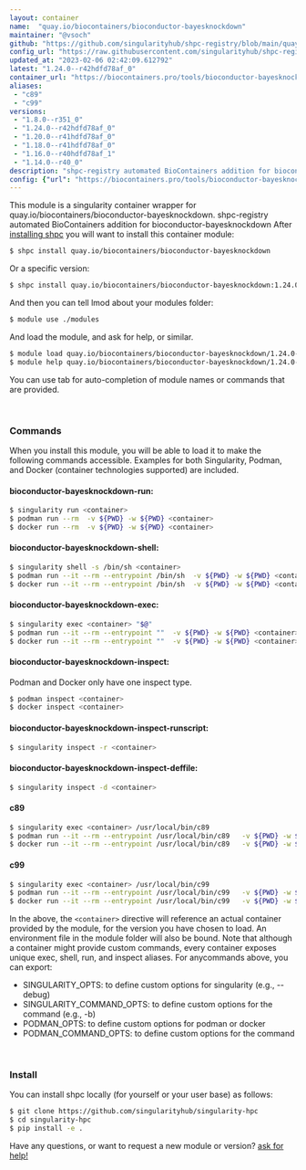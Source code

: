 ```yaml
---
layout: container
name:  "quay.io/biocontainers/bioconductor-bayesknockdown"
maintainer: "@vsoch"
github: "https://github.com/singularityhub/shpc-registry/blob/main/quay.io/biocontainers/bioconductor-bayesknockdown/container.yaml"
config_url: "https://raw.githubusercontent.com/singularityhub/shpc-registry/main/quay.io/biocontainers/bioconductor-bayesknockdown/container.yaml"
updated_at: "2023-02-06 02:42:09.612792"
latest: "1.24.0--r42hdfd78af_0"
container_url: "https://biocontainers.pro/tools/bioconductor-bayesknockdown"
aliases:
 - "c89"
 - "c99"
versions:
 - "1.8.0--r351_0"
 - "1.24.0--r42hdfd78af_0"
 - "1.20.0--r41hdfd78af_0"
 - "1.18.0--r41hdfd78af_0"
 - "1.16.0--r40hdfd78af_1"
 - "1.14.0--r40_0"
description: "shpc-registry automated BioContainers addition for bioconductor-bayesknockdown"
config: {"url": "https://biocontainers.pro/tools/bioconductor-bayesknockdown", "maintainer": "@vsoch", "description": "shpc-registry automated BioContainers addition for bioconductor-bayesknockdown", "latest": {"1.24.0--r42hdfd78af_0": "sha256:a7a263fd970fa05bdd2bb8e816c9887a60ee8dd05e69c2c2731e2f88c5c09594"}, "tags": {"1.8.0--r351_0": "sha256:1264e30117124866ac45bbf6c71e1423b03c80be5103a38ee4a5f5bbc0018a0f", "1.24.0--r42hdfd78af_0": "sha256:a7a263fd970fa05bdd2bb8e816c9887a60ee8dd05e69c2c2731e2f88c5c09594", "1.20.0--r41hdfd78af_0": "sha256:65b079f28689dc0908108120a5e469fd10ce5793df3b7b7b6b92e6e15d86b1b4", "1.18.0--r41hdfd78af_0": "sha256:1c4f857fe4255a75ddfbf28366db154436d3890c36a6661bdab137048974e679", "1.16.0--r40hdfd78af_1": "sha256:83749b8d89359b704dd06d6b0ad0cb0b5c6b1add6b1e892619bf62a20a43b448", "1.14.0--r40_0": "sha256:06232ee75e4e345c3d2ee79f135d8bfd1cba85a3fc6e193e2e6bb0f248f4f824"}, "docker": "quay.io/biocontainers/bioconductor-bayesknockdown", "aliases": {"c89": "/usr/local/bin/c89", "c99": "/usr/local/bin/c99"}}
---
```


This module is a singularity container wrapper for quay.io/biocontainers/bioconductor-bayesknockdown.
shpc-registry automated BioContainers addition for bioconductor-bayesknockdown
After [installing shpc](#install) you will want to install this container module:


```bash
$ shpc install quay.io/biocontainers/bioconductor-bayesknockdown
```

Or a specific version:

```bash
$ shpc install quay.io/biocontainers/bioconductor-bayesknockdown:1.24.0--r42hdfd78af_0
```

And then you can tell lmod about your modules folder:

```bash
$ module use ./modules
```

And load the module, and ask for help, or similar.

```bash
$ module load quay.io/biocontainers/bioconductor-bayesknockdown/1.24.0--r42hdfd78af_0
$ module help quay.io/biocontainers/bioconductor-bayesknockdown/1.24.0--r42hdfd78af_0
```

You can use tab for auto-completion of module names or commands that are provided.

<br>

### Commands

When you install this module, you will be able to load it to make the following commands accessible.
Examples for both Singularity, Podman, and Docker (container technologies supported) are included.

#### bioconductor-bayesknockdown-run:

```bash
$ singularity run <container>
$ podman run --rm  -v ${PWD} -w ${PWD} <container>
$ docker run --rm  -v ${PWD} -w ${PWD} <container>
```

#### bioconductor-bayesknockdown-shell:

```bash
$ singularity shell -s /bin/sh <container>
$ podman run --it --rm --entrypoint /bin/sh  -v ${PWD} -w ${PWD} <container>
$ docker run --it --rm --entrypoint /bin/sh  -v ${PWD} -w ${PWD} <container>
```

#### bioconductor-bayesknockdown-exec:

```bash
$ singularity exec <container> "$@"
$ podman run --it --rm --entrypoint ""  -v ${PWD} -w ${PWD} <container> "$@"
$ docker run --it --rm --entrypoint ""  -v ${PWD} -w ${PWD} <container> "$@"
```

#### bioconductor-bayesknockdown-inspect:

Podman and Docker only have one inspect type.

```bash
$ podman inspect <container>
$ docker inspect <container>
```

#### bioconductor-bayesknockdown-inspect-runscript:

```bash
$ singularity inspect -r <container>
```

#### bioconductor-bayesknockdown-inspect-deffile:

```bash
$ singularity inspect -d <container>
```


#### c89

```bash
$ singularity exec <container> /usr/local/bin/c89
$ podman run --it --rm --entrypoint /usr/local/bin/c89   -v ${PWD} -w ${PWD} <container> -c " $@"
$ docker run --it --rm --entrypoint /usr/local/bin/c89   -v ${PWD} -w ${PWD} <container> -c " $@"
```


#### c99

```bash
$ singularity exec <container> /usr/local/bin/c99
$ podman run --it --rm --entrypoint /usr/local/bin/c99   -v ${PWD} -w ${PWD} <container> -c " $@"
$ docker run --it --rm --entrypoint /usr/local/bin/c99   -v ${PWD} -w ${PWD} <container> -c " $@"
```



In the above, the `<container>` directive will reference an actual container provided
by the module, for the version you have chosen to load. An environment file in the
module folder will also be bound. Note that although a container
might provide custom commands, every container exposes unique exec, shell, run, and
inspect aliases. For anycommands above, you can export:

 - SINGULARITY_OPTS: to define custom options for singularity (e.g., --debug)
 - SINGULARITY_COMMAND_OPTS: to define custom options for the command (e.g., -b)
 - PODMAN_OPTS: to define custom options for podman or docker
 - PODMAN_COMMAND_OPTS: to define custom options for the command

<br>

### Install

You can install shpc locally (for yourself or your user base) as follows:

```bash
$ git clone https://github.com/singularityhub/singularity-hpc
$ cd singularity-hpc
$ pip install -e .
```

Have any questions, or want to request a new module or version? [ask for help!](https://github.com/singularityhub/singularity-hpc/issues)